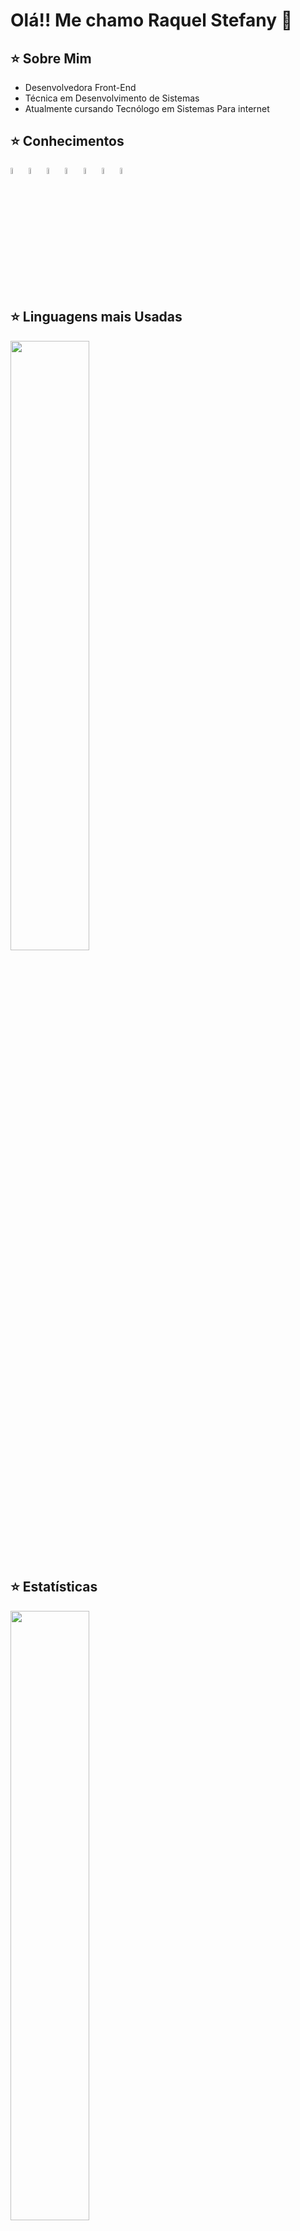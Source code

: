 <h1>
    Olá!! Me chamo Raquel Stefany 👋
</h1>

<h2>
    ⭐ Sobre Mim
</h2>
<ul>
    <li>
        Desenvolvedora Front-End
    </li>
    <li>
        Técnica em Desenvolvimento de Sistemas
    </li>
    <li>
        Atualmente cursando Tecnólogo em Sistemas Para internet
    </li>
</ul>

<h2>
    ⭐ Conhecimentos
</h2>    
<div>
    <img width="5%" src="https://cdn.jsdelivr.net/gh/devicons/devicon/icons/html5/html5-plain-wordmark.svg" alt="Raquel-HTML"/>        
    <img width="5%" src="https://cdn.jsdelivr.net/gh/devicons/devicon/icons/css3/css3-plain-wordmark.svg" alt="Raquel-CSS" />   
    <img width="5%" src="https://cdn.jsdelivr.net/gh/devicons/devicon/icons/javascript/javascript-plain.svg" alt="Raquel-JavaScript" />        
    <img width="5%" src="https://cdn.jsdelivr.net/gh/devicons/devicon/icons/php/php-original.svg" alt="Raquel-PHP" />    
    <img width="5%" src="https://cdn.jsdelivr.net/gh/devicons/devicon/icons/mysql/mysql-original-wordmark.svg" alt="Raquel-MySQL" />
    <img width="5%" src="https://cdn.jsdelivr.net/gh/devicons/devicon/icons/laravel/laravel-plain-wordmark.svg" alt="Raquel-Laravel" />
    <img width="5%" src="https://cdn.jsdelivr.net/gh/devicons/devicon/icons/ionic/ionic-original-wordmark.svg" alt="Raquel-Ionic" />
</div>      

<h2>
    ⭐ Linguagens mais Usadas
</h2>
<img width="50%" src="https://github-readme-stats.vercel.app/api/top-langs/?username=RaquelStefany&layout=compact&langs_count=10&theme=github_dark">

<h2>
    ⭐ Estatísticas
</h2>
<img width="50%" src="https://github-readme-stats.vercel.app/api?username=RaquelStefany&show_icons=true&theme=tokyonight"/>
